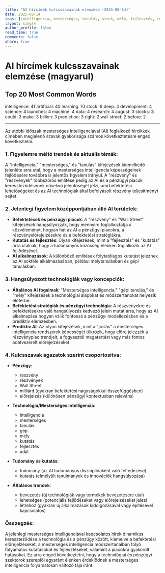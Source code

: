 ```yaml
---
title: "AI hírcímek kulcsszavainak elemzése (2025-08-14)"
date: 2025-08-14
tags: [intelligencia, mesterséges, tanulás, stock, mély, fejlesztés, tudomány, launches, gép, adat, kutatás, augusztus, stocks, could, make, milliárd, jóslat, helyes, wall street, előtt]
layout: single
author_profile: false
read_time: true
comments: false
share: true
---
```


# AI hírcímek kulcsszavainak elemzése (magyarul)

## Top 20 Most Common Words

intelligence: 41
artificial: 40
learning: 10
stock: 8
deep: 4
development: 4
science: 4
launches: 4
machine: 4
data: 4
research: 4
august: 3
stocks: 3
could: 3
make: 3
billion: 3
prediction: 3
right: 2
wall street: 2
before: 2

---

Az utóbbi időszak mesterséges intelligenciával (AI) foglalkozó hírcikkek címében megjelenő szavak gyakorisága számos következtetésre enged következtetni.

### 1. Figyelemre méltó trendek és aktuális témák:
A "intelligencia," "mesterséges," és "tanulás" kifejezések kiemelkedő jelenléte arra utal, hogy a mesterséges intelligencia képességeinek fejlődésére továbbra is jelentős figyelem irányul. A "részvény" és "részvények" többszörös említése pedig az AI és a pénzügyi piacok kereszteződésének növekvő jelentőségét jelzi, ami befektetési lehetőségeket és az AI technológiák által befolyásolt részvény teljesítményt sejtet.

### 2. Jelenlegi figyelem középpontjában álló AI területek:
- **Befektetések és pénzügyi piacok**: A "részvény" és "Wall Street" kifejezések hangsúlyozzák, hogy mennyire foglalkoztatja a közvéleményt, hogyan hat az AI a pénzügyi piacokra, a részvényelőrejelzésekre és a befektetési stratégiákra.
- **Kutatás és fejlesztés**: Olyan kifejezések, mint a "fejlesztés" és "kutatás" arra utalnak, hogy a tudományos közösség élénken foglalkozik az AI fejlődésével.
- **AI alkalmazások**: A különböző említések folytatólagos kutatást jeleznek az AI sokféle alkalmazásában, például mélytanulásban és gépi tanulásban.

### 3. Hangsúlyozott technológiák vagy koncepciók:
- **Általános AI fogalmak**: "Mesterséges intelligencia," "gépi tanulás," és "mély" kifejezések a technológiai alapokat és módszertanokat helyezik előtérbe.
- **Befektetési stratégiák és pénzügyi technológia**: A részvényekre és befektetésekre való hangsúlyozás kedvező jelein mutat arra, hogy az AI alkalmazása hogyan válik fontossá a pénzügyi modellezésben és a prediktív elemzésben.
- **Prediktív AI**: Az olyan kifejezések, mint a "jóslás" a mesterséges intelligencia rendszerek képességét tükrözik, hogy előre jelezzék a részvénypiac trendjeit, a fogyasztói magatartást vagy más fontos adatvezérelt előrejelzéseket.

### 4. Kulcsszavak ágazatok szerint csoportosítva:
- **Pénzügy**:
  - részvény
  - részvények
  - Wall Street
  - milliárd (gyakran befektetési nagyságokkal összefüggésben)
  - előrejelzés (különösen pénzügyi kontextusban releváns)

- **Technológia/Mesterséges intelligencia**:
  - intelligencia
  - mesterséges
  - tanulás
  - gép
  - mély
  - kutatás
  - fejlesztés
  - adat

- **Tudomány és kutatás**:
  - tudomány (az AI tudományos diszciplínaként való felfedezése)
  - kutatás (elmélyült tanulmányok és innovációk hangsúlyozása)

- **Általános trendek**:
  - bevezetés (új technológiák vagy termékek bevezetésére utal)
  - lehetséges (potenciális fejlődéseket vagy előrejelzéseket jelez)
  - létrehoz (gyakran új alkalmazások kidolgozásával vagy építésével kapcsolatos)

### Összegzés:
A jelenlegi mesterséges intelligenciával kapcsolatos hírek dinamikus kereszteződése a technológia és a pénzügy között, kiemelve a befektetési előrejelzéseket, a mesterséges intelligencia módszertanaiban folyó folyamatos kutatásokat és fejlesztéseket, valamint a piacokra gyakorolt hatásokat. Ez arra enged következtetni, hogy a technológiai és pénzügyi szektorok szereplői egyaránt élénken érdeklődnek a mesterséges intelligencia folyamatosan változó tája iránt.